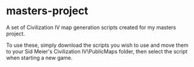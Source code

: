 # masters-project
A set of Civilization IV map generation scripts created for my masters project.

To use these, simply download the scripts you wish to use and move them to your Sid Meier's Civilization IV\PublicMaps folder, then select the script when starting a new game.
